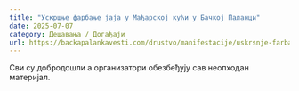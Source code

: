 ```yaml
---
title: "Ускршње фарбање јаја у Мађарској кући у Бачкој Паланци"
date: 2025-07-07
category: Дешавања / Догађаји
url: https://backapalankavesti.com/drustvo/manifestacije/uskrsnje-farbanje-jaja-u-madjarskoj-kuci-u-backoj-palanci-w12/
---
```


Сви су добродошли а организатори обезбеђују сав неопходан материјал.
